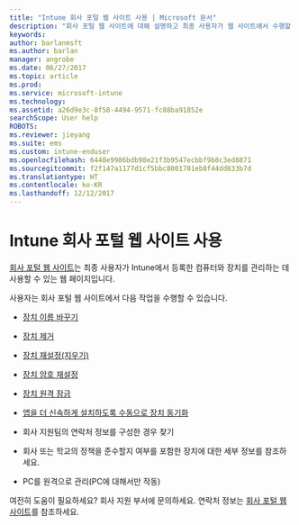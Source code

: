 ```yaml
---
title: "Intune 회사 포털 웹 사이트 사용 | Microsoft 문서"
description: "회사 포털 웹 사이트에 대해 설명하고 최종 사용자가 웹 사이트에서 수행할 수 있는 작업 단계로 연결되는 링크를 제공합니다."
keywords: 
author: barlanmsft
ms.author: barlan
manager: angrobe
ms.date: 06/27/2017
ms.topic: article
ms.prod: 
ms.service: microsoft-intune
ms.technology: 
ms.assetid: a26d9e3c-8f58-4494-9571-fc88ba91852e
searchScope: User help
ROBOTS: 
ms.reviewer: jieyang
ms.suite: ems
ms.custom: intune-enduser
ms.openlocfilehash: 6448e9986bdb98e21f3b9547ecbbf9b8c3ed8871
ms.sourcegitcommit: f2f147a1177d1cf5bbc8001701eb8f44dd833b7d
ms.translationtype: HT
ms.contentlocale: ko-KR
ms.lasthandoff: 12/12/2017
---
```

# <a name="using-the-intune-company-portal-website"></a>Intune 회사 포털 웹 사이트 사용
[회사 포털 웹 사이트](https://portal.manage.microsoft.com#HelpDeskDialog)는 최종 사용자가 Intune에서 등록한 컴퓨터와 장치를 관리하는 데 사용할 수 있는 웹 페이지입니다.

사용자는 회사 포털 웹 사이트에서 다음 작업을 수행할 수 있습니다.

-   [장치 이름 바꾸기](rename-your-device-cpwebsite.md)

-   [장치 제거](remove-your-device-cpwebsite.md)

-   [장치 재설정(지우기)](reset-erase-your-device-cpwebsite.md)

-   [장치 암호 재설정](reset-your-passcode-cpwebsite.md)

-   [장치 원격 잠금](remote-lock-your-device-cpwebsite.md)

-   [앱을 더 신속하게 설치하도록 수동으로 장치 동기화](sync-your-device-manually-cpwebsite.md)

-   회사 지원팀의 연락처 정보를 구성한 경우 찾기

-   회사 또는 학교의 정책을 준수할지 여부를 포함한 장치에 대한 세부 정보를 참조하세요.

-   PC를 원격으로 관리(PC에 대해서만 작동)

여전히 도움이 필요하세요? 회사 지원 부서에 문의하세요. 연락처 정보는 [회사 포털 웹 사이트](https://portal.manage.microsoft.com#HelpDeskDialog)를 참조하세요.
